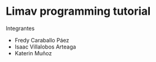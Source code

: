 # Limav programming tutorial

Integrantes

- Fredy Caraballo Páez
- Isaac Villalobos Arteaga
- Katerin Muñoz
